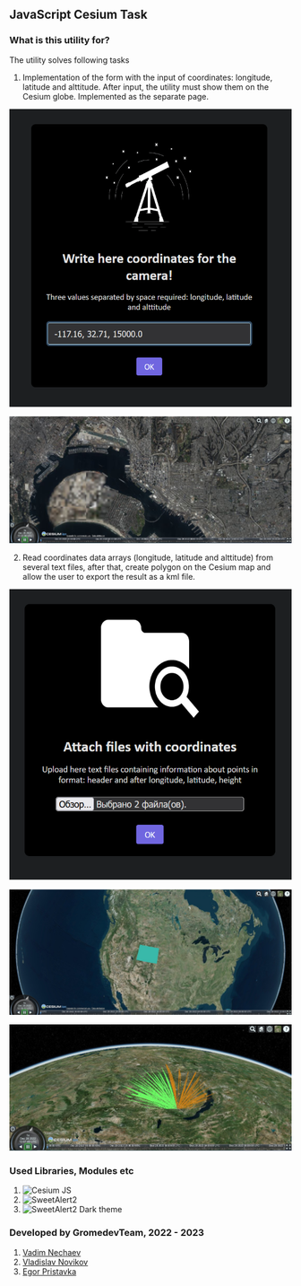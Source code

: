 ## JavaScript Cesium  Task

### What is this utility for? 

The utility solves following tasks

1) Implementation of the form with the input of coordinates: longitude, latitude and alttitude. After input, the utility must show them on the Cesium globe. Implemented as the separate page. 

![alt text](https://github.com/mrglaster/js-cesium-map-and-kml/blob/branch-production/readmeImages/1.png)


![alt text](https://github.com/mrglaster/js-cesium-map-and-kml/blob/branch-production/readmeImages/2.png)

2) Read coordinates data arrays (longitude, latitude and alttitude) from several text files, after that, create polygon on the Cesium map and allow the user to export the result as a kml file. 

![alt text](https://github.com/mrglaster/js-cesium-map-and-kml/blob/branch-production/readmeImages/3.png)


![alt text](https://github.com/mrglaster/js-cesium-map-and-kml/blob/branch-production/readmeImages/4.png)



![alt text](https://github.com/mrglaster/js-cesium-map-and-kml/blob/branch-production/readmeImages/5.png)

### Used Libraries, Modules etc
1) ![Cesium JS](https://cesium.com/platform/cesiumjs/)
2) ![SweetAlert2](https://sweetalert2.github.io/)
3) ![SweetAlert2 Dark theme](https://github.com/sweetalert2/sweetalert2-themes/tree/main/dark)


### Developed by GromedevTeam, 2022 - 2023
1) [Vadim Nechaev](https://github.com/nech14)
2) [Vladislav Novikov](https://github.com/vladnov138)
3) [Egor Pristavka](https://github.com/mrglaster)
